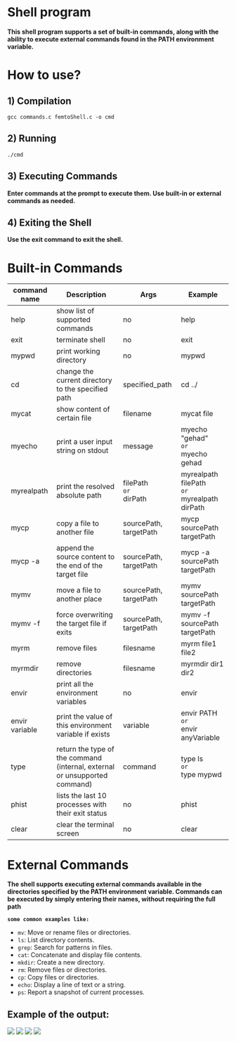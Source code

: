 
# Shell program
**This shell program supports a set of built-in commands, along with the ability to execute external commands found in the PATH environment variable.** <BR>

# How to use?
## 1) Compilation 
```
gcc commands.c femtoShell.c -o cmd
```
## 2) Running 
```
./cmd
```
## 3) Executing Commands
**Enter commands at the prompt to execute them. Use built-in or external commands as needed.** <BR>
## 4) Exiting the Shell
**Use the exit command to exit the shell.** <BR>

 
# Built-in Commands
 
| command name | Description                                           | Args                    |  Example                  | 
| ------------ | -----------                                           | ----                    | ----------                | 
| help         | show list of supported commands                       |  no                     | help                      | 
| exit         | terminate shell                                       |  no                     | exit                      |
| mypwd          | print working directory                               |  no                     | mypwd                       | 
| cd          | change the current directory to the specified path     |  specified_path           | cd ../                      | 
| mycat          | show content of certain file                          |  filename               | mycat file                  |
| myecho         | print a user input string on stdout                   |  message                | myecho "gehad" <BR>`or`<BR> myecho gehad                  | 
| myrealpath          | print the resolved absolute path                            |  filePath <BR>`or`<BR> dirPath               | myrealpath filePath <BR>`or`<BR> myrealpath dirPath                   |
| mycp           | copy a file to another file                           |  sourcePath, targetPath | mycp  sourcePath targetPath |
| mycp -a        | append the source content to the end of the target file |  sourcePath, targetPath | mycp -a sourcePath targetPath |
| mymv           | move a file to another place           |  sourcePath, targetPath | mymv sourcePath targetPath |
| mymv -f           | force overwriting the target file if exits            |  sourcePath, targetPath | mymv -f sourcePath targetPath |
| myrm           | remove files                         |  filesname        | myrm file1 file2                   |
| myrmdir        | remove directories                   |  filesname        | myrmdir dir1 dir2                  |
| envir          | print all the environment variables  |  no               | envir                 |
| envir variable | print the value of this environment variable if exists   |  variable             | envir  PATH  <BR>`or`<BR> envir anyVariable|    
| type | return the type of the command (internal, external or unsupported command)   |  command            | type ls <BR>`or`<BR> type mypwd|  
| phist | lists the last 10 processes with their exit status   |  no           | phist | 
| clear | clear the terminal screen   |  no           | clear | 
# External Commands
**The shell supports executing external commands available in the directories specified by the PATH environment variable. Commands can be executed by simply entering their names, without requiring the full path** <BR> 

**`some common examples like:`**
* `mv`: Move or rename files or directories.
* `ls`: List directory contents.
* `grep`: Search for patterns in files.
* `cat`: Concatenate and display file contents.
* `mkdir`: Create a new directory.
* `rm`: Remove files or directories.
* `cp`: Copy files or directories.
* `echo`: Display a line of text or a string.
* `ps`: Report a snapshot of current processes.



## Example of the output: <BR>
<img src="https://github.com/user-attachments/assets/72a98ba6-0564-47f7-8ef8-07e920982a28">
<img src="https://github.com/user-attachments/assets/e825d27e-301e-481a-afc9-d87066536a2f">
<img src="https://github.com/user-attachments/assets/967dd6e5-4c2e-45f6-9742-5db76512dde1">
<img src="https://github.com/user-attachments/assets/907440f5-02ad-4916-bfaa-3274b211bbb1">

